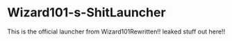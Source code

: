 # Wizard101-s-ShitLauncher
This is the official launcher from Wizard101Rewritten!!
leaked stuff out here!!

